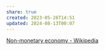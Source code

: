 ```yaml
---
share: true
created: 2023-05-26T14:51
updated: 2024-08-13T00:07
---
```

[Non-monetary economy - Wikipedia](https://en.wikipedia.org/wiki/Non-monetary_economy)
